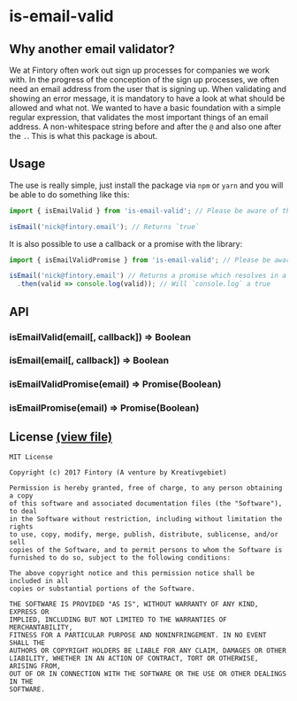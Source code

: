 # is-email-valid

## Why another email validator?

We at Fintory often work out sign up processes for companies we work with. In the progress of the conception of the sign up processes, we often need an email address from the user that is signing up. When validating and showing an error message, it is mandatory to have a look at what should be allowed and what not. We wanted to have a basic foundation with a simple regular expression, that validates the most important things of an email address. A non-whitespace string before and after the `@` and also one after the `.`. This is what this package is about.

## Usage

The use is really simple, just install the package via `npm` or `yarn` and you will be able to do something like this:

```js
import { isEmailValid } from 'is-email-valid'; // Please be aware of the alias `isEmail`

isEmail('nick@fintory.email'); // Returns `true`
```

It is also possible to use a callback or a promise with the library:

```js
import { isEmailValidPromise } from 'is-email-valid'; // Please be aware of the alias `isEmailPromise`

isEmail('nick@fintory.email') // Returns a promise which resolves in a boolean
  .then(valid => console.log(valid)); // Will `console.log` a true
```

## API

### isEmailValid(email[, callback]) => Boolean
### isEmail(email[, callback]) => Boolean
### isEmailValidPromise(email) => Promise(Boolean)
### isEmailPromise(email) => Promise(Boolean)

## License [(view file)](LICENSE)

```
MIT License

Copyright (c) 2017 Fintory (A venture by Kreativgebiet)

Permission is hereby granted, free of charge, to any person obtaining a copy
of this software and associated documentation files (the "Software"), to deal
in the Software without restriction, including without limitation the rights
to use, copy, modify, merge, publish, distribute, sublicense, and/or sell
copies of the Software, and to permit persons to whom the Software is
furnished to do so, subject to the following conditions:

The above copyright notice and this permission notice shall be included in all
copies or substantial portions of the Software.

THE SOFTWARE IS PROVIDED "AS IS", WITHOUT WARRANTY OF ANY KIND, EXPRESS OR
IMPLIED, INCLUDING BUT NOT LIMITED TO THE WARRANTIES OF MERCHANTABILITY,
FITNESS FOR A PARTICULAR PURPOSE AND NONINFRINGEMENT. IN NO EVENT SHALL THE
AUTHORS OR COPYRIGHT HOLDERS BE LIABLE FOR ANY CLAIM, DAMAGES OR OTHER
LIABILITY, WHETHER IN AN ACTION OF CONTRACT, TORT OR OTHERWISE, ARISING FROM,
OUT OF OR IN CONNECTION WITH THE SOFTWARE OR THE USE OR OTHER DEALINGS IN THE
SOFTWARE.
```
